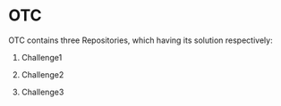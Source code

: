 # OTC
OTC contains three Repositories, which having its solution respectively:

1. Challenge1

2. Challenge2

3. Challenge3
